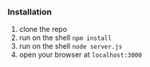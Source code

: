 ### Installation

1. clone the repo
2. run on the shell `npm install`
3. run  on the shell `node server.js`
4. open your browser at `localhost:3000`

